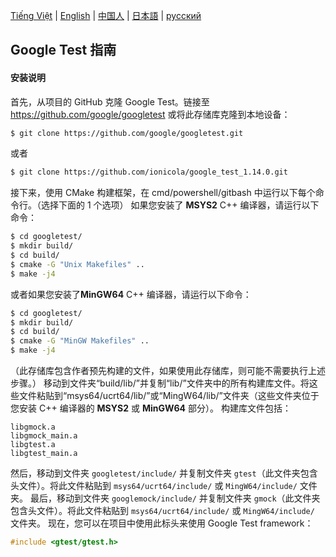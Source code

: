[Tiếng Việt](./README_Vietnamese.md) | [English](../README.md) | [中国人](./README_Chinese.md) | [日本語](./README_Japanese.md) | [русский](./README_Russian.md)
## Google Test 指南
#### 安装说明
首先，从项目的 GitHub 克隆 Google Test。链接至 https://github.com/google/googletest 或将此存储库克隆到本地设备：
```bash
$ git clone https://github.com/google/googletest.git
```
或者
```bash
$ git clone https://github.com/ionicola/google_test_1.14.0.git
```
接下来，使用 CMake 构建框架，在 cmd/powershell/gitbash 中运行以下每个命令行。（选择下面的 1 个选项）
如果您安装了 **MSYS2** C++ 编译器，请运行以下命令：
```bash
$ cd googletest/
$ mkdir build/
$ cd build/
$ cmake -G "Unix Makefiles" ..
$ make -j4
```
或者如果您安装了**MinGW64** C++ 编译器，请运行以下命令：
```bash
$ cd googletest/
$ mkdir build/
$ cd build/
$ cmake -G "MinGW Makefiles" ..
$ make -j4
```
（此存储库包含作者预先构建的文件，如果使用此存储库，则可能不需要执行上述步骤。）
移动到文件夹“build/lib/”并复制“lib/”文件夹中的所有构建库文件。将这些文件粘贴到“msys64/ucrt64/lib/”或“MingW64/lib/”文件夹（这些文件夹位于您安装 C++ 编译器的 **MSYS2** 或 **MinGW64** 部分）。
构建库文件包括：
```
libgmock.a
libgmock_main.a
libgtest.a
libgtest_main.a
```
然后，移动到文件夹 `googletest/include/` 并复制文件夹 `gtest`（此文件夹包含头文件）。将此文件粘贴到 `msys64/ucrt64/include/` 或 `MingW64/include/` 文件夹。
最后，移动到文件夹 `googlemock/include/` 并复制文件夹 `gmock`（此文件夹包含头文件）。将此文件粘贴到 `msys64/ucrt64/include/` 或 `MingW64/include/` 文件夹。
现在，您可以在项目中使用此标头来使用 Google Test framework：
```.cpp
#include <gtest/gtest.h>
```
